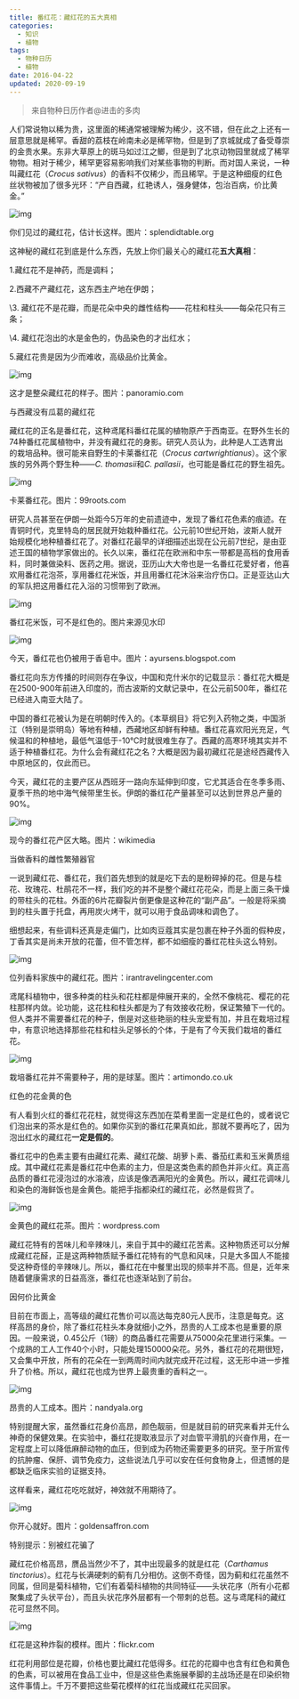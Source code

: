 ```yaml
---
title: 番红花：藏红花的五大真相
categories:
  - 知识
  - 植物
tags:
  - 物种日历
  - 植物
date: 2016-04-22
updated: 2020-09-19
---
```


> 来自物种日历作者@进击的多肉

人们常说物以稀为贵，这里面的稀通常被理解为稀少，这不错，但在此之上还有一层意思就是稀罕。香甜的荔枝在岭南未必是稀罕物，但是到了京城就成了备受尊崇的金贵水果。东非大草原上的斑马如过江之鲫，但是到了北京动物园里就成了稀罕物物。相对于稀少，稀罕更容易影响我们对某些事物的判断。而对国人来说，一种叫藏红花（*Crocus sativus*）的香料不仅稀少，而且稀罕。于是这种细瘦的红色丝状物被加了很多光环：“产自西藏，红艳诱人，强身健体，包治百病，价比黄金。”

![img](/imgs/plants/flower/Crocus/67ffcc0eb19d4d4aa5aeb06356c5681d_th.jpg)

你们见过的藏红花，估计长这样。图片：splendidtable.org

这神秘的藏红花到底是什么东西，先放上你们最关心的藏红花**五大真相**：

1.藏红花不是神药，而是调料；

2.西藏不产藏红花，这东西主产地在伊朗；

\3. 藏红花不是花瓣，而是花朵中央的雌性结构——花柱和柱头——每朵花只有三条；

\4. 藏红花泡出的水是金色的，伪品染色的才出红水；

5.藏红花贵是因为少而难收，高级品价比黄金。

![img](/imgs/plants/flower/Crocus/e3d3af2f29a94faea47af5f0ae370ed1_th.jpg)

这才是整朵藏红花的样子。图片：panoramio.com

与西藏没有瓜葛的藏红花

藏红花的正名是番红花，这种鸢尾科番红花属的植物原产于西南亚。在野外生长的74种番红花属植物中，并没有藏红花的身影。研究人员认为，此种是人工选育出的栽培品种。很可能来自野生的卡莱番红花（*Crocus cartwrightianus*）。这个家族的另外两个野生种——*C. thomasii*和*C. pallasii*，也可能是番红花的野生祖先。

![img](/imgs/plants/flower/Crocus/c8be41d135a84cfdaf53317e76cd4c97_th.jpg)

卡莱番红花。图片：99roots.com

研究人员甚至在伊朗一处距今5万年的史前遗迹中，发现了番红花色素的痕迹。在青铜时代，克里特岛的居民就开始栽种番红花。公元前10世纪开始，波斯人就开始规模化地种植番红花了。对番红花最早的详细描述出现在公元前7世纪，是由亚述王国的植物学家做出的。长久以来，番红花在欧洲和中东一带都是高档的食用香料，同时兼做染料、医药之用。据说，亚历山大大帝也是一名番红花爱好者，他喜欢用番红花泡茶，享用番红花米饭，并且用番红花沐浴来治疗伤口。正是亚达山大的军队把这用番红花入浴的习惯带到了欧洲。

![img](/imgs/plants/flower/Crocus/1ade97fb1a46496a9b409c4fcb2e8a5f_th.jpg)

番红花米饭，可不是红色的。图片来源见水印

![img](/imgs/plants/flower/Crocus/6e086abf481c4aacb99032b19deff51c_th.jpg)

今天，番红花也仍被用于香皂中。图片：ayursens.blogspot.com

番红花向东方传播的时间则存在争议，中国和克什米尔的记载显示：番红花大概是在2500-900年前进入印度的，而古波斯的文献记录中，在公元前500年，番红花已经进入南亚大陆了。

中国的番红花被认为是在明朝时传入的。《本草纲目》将它列入药物之类，中国浙江（特别是崇明岛）等地有种植，西藏地区却鲜有种植。番红花喜欢阳光充足，气候温和的种植地，最低气温低于-10℃时就很难生存了。西藏的高寒环境其实并不适于种植番红花。为什么会有藏红花之名？大概是因为最初藏红花是途经西藏传入中原地区的，仅此而已。

今天，藏红花的主要产区从西班牙一路向东延伸到印度，它尤其适合在冬季多雨、夏季干热的地中海气候带里生长。伊朗的番红花产量甚至可以达到世界总产量的90%。

![img](/imgs/plants/flower/Crocus/006c9ae506e042529a077da7e28b7ccb_th.jpg)

现今的番红花产区大略。图片：wikimedia

当做香料的雌性繁殖器官

一说到藏红花、番红花，我们首先想到的就是吃下去的是粉碎掉的花。但是与桂花、玫瑰花、杜鹃花不一样，我们吃的并不是整个藏红花花朵，而是上面三条干燥的带柱头的花柱。外面的6片花瓣裂片倒更像是这种花的“副产品”。一般是将采摘到的柱头置于托盘，再用炭火烤干，就可以用于食品调味和调色了。

细想起来，有些调料还真是走偏门，比如肉豆蔻其实是包裹在种子外面的假种皮，丁香其实是尚未开放的花蕾，但不管怎样，都不如细瘦的番红花柱头这么特别。

![img](/imgs/plants/flower/Crocus/9a25bb2634084d099e98131ff8748ec2_th.jpg)

位列香料家族中的藏红花。图片：irantravelingcenter.com

鸢尾科植物中，很多种类的柱头和花柱都是伸展开来的，全然不像桃花、樱花的花柱那样内敛。论功能，这花柱和柱头都是为了有效接收花粉，保证繁殖下一代的。但人类并不需要番红花的种子，倒是对这些艳丽的柱头宠爱有加，并且在栽培过程中，有意识地选择那些花柱和柱头足够长的个体，于是有了今天我们栽培的番红花。

![img](/imgs/plants/flower/Crocus/70505be1e4484e06803fc223aa3c9e8c_th.jpg)

栽培番红花并不需要种子，用的是球茎。图片：artimondo.co.uk

红色的花金黄的色

有人看到火红的番红花花柱，就觉得这东西加在菜肴里面一定是红色的，或者说它们泡出来的茶水是红色的。如果你买到的番红花果真如此，那就不要再吃了，因为泡出红水的藏红花**一定是假的**。

番红花中的色素主要有由藏红花素、藏红花酸、胡萝卜素、番茄红素和玉米黄质组成。其中藏红花素是番红花中色素的主力，但是这类色素的颜色并非火红。真正高品质的番红花浸泡过的水溶液，应该是像洒满阳光的金黄色。所以，藏红花调味儿和染色的海鲜饭也是金黄色。能把手指都染红的藏红花，必然是假货了。

![img](/imgs/plants/flower/Crocus/24e29aa7b7db46a497eb5817e380947e_th.jpg)

金黄色的藏红花茶。图片：wordpress.com

藏红花特有的苦味儿和辛辣味儿，来自于其中的藏红花苦素。这种物质还可以分解成藏红花醛，正是这两种物质赋予番红花特有的气息和风味，只是大多国人不能接受这种奇怪的辛辣味儿。所以，番红花在中餐里出现的频率并不高。但是，近年来随着健康需求的日益高涨，番红花也逐渐站到了前台。

因何价比黄金

目前在市面上，高等级的藏红花售价可以高达每克80元人民币，注意是每克。这样高昂的身价，除了番红花柱头本身就细小之外，昂贵的人工成本也是重要的原因。一般来说，0.45公斤（1磅）的商品番红花需要从75000朵花里进行采集。一个成熟的工人工作40个小时，只能处理150000朵花。另外，番红花的花期很短，又会集中开放，所有的花朵在一到两周时间内就完成开花过程，这无形中进一步推升了价格。所以，藏红花也成为世界上最贵重的香料之一。

![img](/imgs/plants/flower/Crocus/312e89b4939644f99c5b80fb09edf361_th.jpg)

昂贵的人工成本。图片：nandyala.org

特别提醒大家，虽然番红花身价高昂，颜色靓丽，但是就目前的研究来看并无什么神奇的保健效果。在实验中，番红花提取液显示了对血管平滑肌的兴奋作用，在一定程度上可以降低麻醉动物的血压，但到成为药物还需要更多的研究。至于所宣传的抗肿瘤、保肝、调节免疫力，这些说法几乎可以安在任何食物身上，但遗憾的是都缺乏临床实验的证据支持。

这样看来，藏红花吃吃就好，神效就不用期待了。

![img](/imgs/plants/flower/Crocus/65c8da62051544f49ec6d22b276198c7_th.jpg)

你开心就好。图片：goldensaffron.com

特别提示：别被红花骗了

藏红花价格高昂，赝品当然少不了，其中出现最多的就是红花（*Carthamus tinctorius*）。红花与长满硬刺的蓟有几分相仿。这倒不奇怪，因为蓟和红花虽然不同属，但同是菊科植物，它们有着菊科植物的共同特征——头状花序（所有小花都聚集成了头状平台），而且头状花序外层都有一个带刺的总苞。这与鸢尾科的藏红花可显然不同。

![img](/imgs/plants/flower/Crocus/355ac988c37640f2ae98dafada0ef165_th.jpg)

红花是这种炸裂的模样。图片：flickr.com

红花利用部位是花瓣，价格也要比藏红花低得多。红花的花瓣中也含有红色和黄色的色素，可以被用在食品工业中，但是这些色素施展拳脚的主战场还是在印染织物这件事情上。千万不要把这些菊花模样的红花当成藏红花买回家。